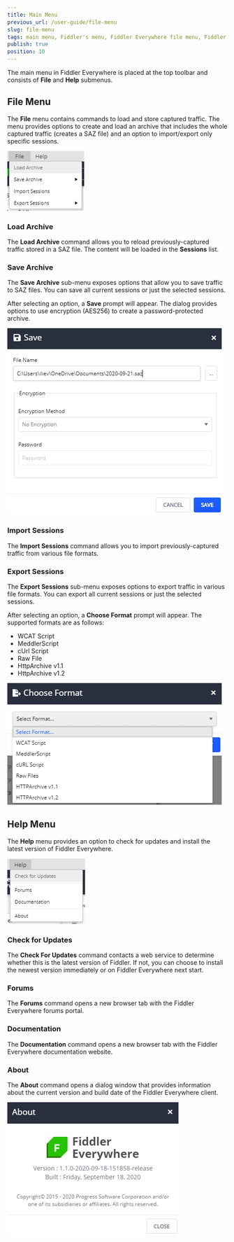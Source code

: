 ```yaml
---
title: Main Menu
previous_url: /user-guide/file-menu
slug: file-menu
tags: main menu, Fiddler's menu, Fiddler Everywhere file menu, Fiddler Everywhere help menu
publish: true
position: 10
---
```


The main menu in Fiddler Everywhere is placed at the top toolbar and consists of **File** and **Help** submenus.

## File Menu

The **File** menu contains commands to load and store captured traffic. The menu provides options to create and load an archive that includes the whole captured traffic (creates a SAZ file) and an option to import/export only specific sessions.

![load-archive](../images/menu/menu-load-archive.png)

### Load Archive

The **Load Archive** command allows you to reload previously-captured traffic stored in a SAZ file. The content will be loaded in the **Sessions** list.

### Save Archive

The **Save Archive** sub-menu exposes options that allow you to save traffic to SAZ files. You can save all current sessions or just the selected sessions. 

After selecting an option, a **Save** prompt will appear. The dialog provides options to use encryption (AES256) to create a password-protected archive.
   
![save-archive-choose-format](../images/menu/menu-save-archive-002.png)

### Import Sessions

The **Import Sessions** command allows you to import previously-captured traffic from various file formats.

### Export Sessions

The **Export Sessions** sub-menu exposes options to export traffic in various file formats. You can export all current sessions or just the selected sessions. 

After selecting an option, a **Choose Format** prompt will appear. The supported formats are as follows:
- WCAT Script
- MeddlerScript
- cUrl Script
- Raw File
- HttpArchive v1.1
- HttpArchive v1.2

![export-sessions-choose-format](../images/menu/menu-export-sessions-002.png)

## Help Menu

The **Help** menu provides an option to check for updates and install the latest version of Fiddler Everywhere.

![check-for-update](../images/menu/menu-help-update.png)

### Check for Updates

The **Check For Updates** command contacts a web service to determine whether this is the latest version of Fiddler. If not, you can choose to install the newest version immediately or on Fiddler Everywhere next start.

### Forums

The **Forums** command opens a new browser tab with the Fiddler Everywhere forums portal.

### Documentation

The **Documentation** command opens a new browser tab with the Fiddler Everywhere documentation website.

### About

The **About** command opens a dialog window that provides information about the current version and build date of the Fiddler Everywhere client.

![the About dialog](../images/menu/menu-help-about.png)
